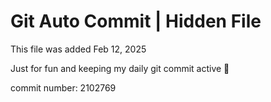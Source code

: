 # Git Auto Commit | Hidden File

This file was added Feb 12, 2025

Just for fun and keeping my daily git commit active 🤪

commit number: 2102769
